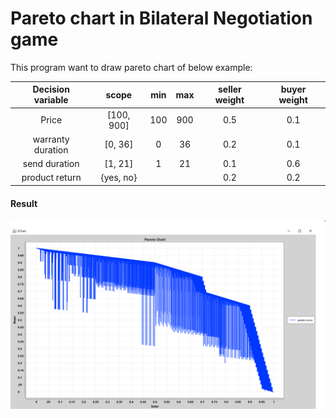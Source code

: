 # Pareto chart in Bilateral Negotiation game

This program want to draw pareto chart of below example:

| Decision variable |    scope   | min | max | seller weight | buyer weight |
|:-----------------:|:----------:|:---:|:---:|:-------------:|:------------:|
| Price             | [100, 900] | 100 | 900 | 0.5           | 0.1          |
| warranty duration | [0, 36]    | 0   | 36  | 0.2           | 0.1          |
| send duration     | [1, 21]    | 1   | 21  | 0.1           | 0.6          |
| product return    | {yes, no}  |     |     | 0.2           | 0.2          |

#### Result
![](paretoCurve.png "Pareto Curve")
